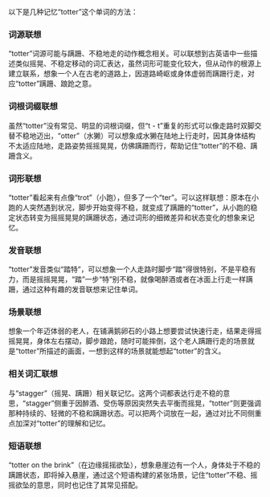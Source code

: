 以下是几种记忆“totter”这个单词的方法：

### 词源联想
“totter”词源可能与蹒跚、不稳地走的动作概念相关。可以联想到古英语中一些描述类似摇晃、不稳定移动的词汇表达，虽然词形可能变化较大，但从动作的根源上建立联系，想象一个人在古老的道路上，因道路崎岖或身体虚弱而蹒跚行走，对应“totter”蹒跚、踉跄之意。

### 词根词缀联想
虽然“totter”没有常见、明显的词根词缀，但“t - t”重复的形式可以像走路时双脚交替不稳地迈出，“otter”（水獭）可以想象成水獭在陆地上行走时，因其身体结构不太适应陆地，走路姿势摇摇晃晃，仿佛蹒跚而行，帮助记住“totter”的不稳、蹒跚含义。

### 词形联想
“totter”看起来有点像“trot”（小跑），但多了一个“ter”。可以这样联想：原本在小跑的人突然遇到状况，脚步开始变得不稳，就变成了蹒跚的“totter”，从小跑的稳定状态转变为摇摇晃晃的蹒跚状态，通过词形的细微差异和状态变化的想象来记忆。

### 发音联想
“totter”发音类似“踏特”，可以想象一个人走路时脚步“踏”得很特别，不是平稳有力，而是摇摇晃晃，“踏”一步“特”别不稳，就像喝醉酒或者在冰面上行走一样蹒跚，通过这种有趣的发音联想来记住单词。

### 场景联想
想象一个年迈体弱的老人，在铺满鹅卵石的小路上想要尝试快速行走，结果走得摇摇晃晃，身体左右摆动，脚步踉跄，随时可能摔倒，这个老人蹒跚行走的场景就是“totter”所描述的画面，一想到这样的场景就能想起“totter”的含义。

### 相关词汇联想
与“stagger”（摇晃、蹒跚）相关联记忆。这两个词都表达行走不稳的意思，“stagger”侧重于因醉酒、受伤等原因突然失去平衡而摇晃，“totter”则更强调那种持续的、轻微的不稳和蹒跚状态。可以把两个词放在一起，通过对比不同侧重点加深对“totter”的理解和记忆。

### 短语联想
“totter on the brink”（在边缘摇摇欲坠），想象悬崖边有一个人，身体处于不稳的蹒跚状态，即将掉入悬崖，通过这个短语构建的紧张场景，记住“totter”不稳、摇摇欲坠的意思，同时也记住了其常见搭配。 